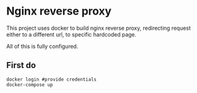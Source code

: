 # Nginx reverse proxy

This project uses docker to build nginx reverse proxy, redirecting request either to a different url, to specific hardcoded page. 

All of this is fully configured. 

## First do
``` 
docker login #provide credentials 
docker-compose up
```